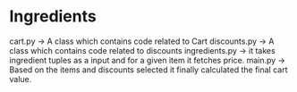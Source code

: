 # Ingredients

cart.py -> A class which contains code related to Cart
discounts.py -> A class which contains code related to discounts
ingredients.py -> it takes ingredient tuples as a input and for a given item it fetches price.
main.py -> Based on the items and discounts selected it finally calculated the final cart value.
